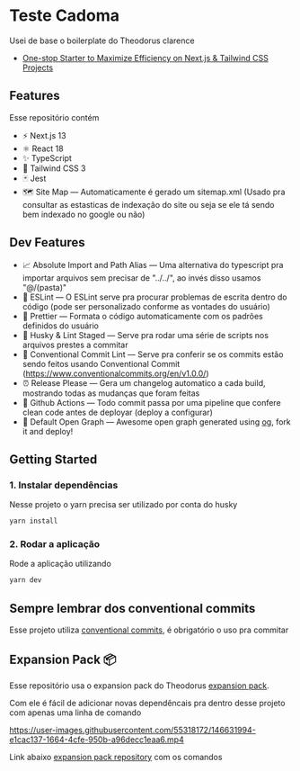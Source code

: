# Teste Cadoma

Usei de base o boilerplate do Theodorus clarence

- [One-stop Starter to Maximize Efficiency on Next.js & Tailwind CSS Projects](https://theodorusclarence.com/blog/one-stop-starter)

## Features

Esse repositório contém

- ⚡️ Next.js 13
- ⚛️ React 18
- ✨ TypeScript
- 💨 Tailwind CSS 3
- 🃏 Jest
- 🗺 Site Map — Automaticamente é gerado um sitemap.xml (Usado pra consultar as estasticas de indexação do site ou seja se ele tá sendo bem indexado no google ou não)

## Dev Features

- 📈 Absolute Import and Path Alias — Uma alternativa do typescript pra importar arquivos sem precisar de "../../", ao invés disso usamos "@/(pasta)"
- 📏 ESLint — O ESLint serve pra procurar problemas de escrita dentro do código (pode ser personalizado conforme as vontades do usuário)
- 💖 Prettier — Formata o código automaticamente com os padrões definidos do usuário
- 🐶 Husky & Lint Staged — Serve pra rodar uma série de scripts nos arquivos prestes a commitar
- 🤖 Conventional Commit Lint — Serve pra conferir se os commits estão sendo feitos usando Conventional Commit (https://www.conventionalcommits.org/en/v1.0.0/)
- ⏰ Release Please — Gera um changelog automatico a cada build, mostrando todas as mudanças que foram feitas
- 👷 Github Actions — Todo commit passa por uma pipeline que confere clean code antes de deployar (deploy a configurar)
- 👀 Default Open Graph — Awesome open graph generated using [og](https://github.com/theodorusclarence/og), fork it and deploy!

## Getting Started

### 1. Instalar dependências

Nesse projeto o yarn precisa ser utilizado por conta do husky

```bash
yarn install
```

### 2. Rodar a aplicação

Rode a aplicação utilizando

```bash
yarn dev
```

## Sempre lembrar dos conventional commits

Esse projeto utiliza [conventional commits](https://www.conventionalcommits.org/en/v1.0.0/), é obrigatório o uso pra commitar

## Expansion Pack 📦

Esse repositório usa o expansion pack do Theodorus [expansion pack](https://github.com/theodorusclarence/expansion-pack).

Com ele é fácil de adicionar novas dependêncais pra dentro desse projeto com apenas uma linha de comando

https://user-images.githubusercontent.com/55318172/146631994-e1cac137-1664-4cfe-950b-a96decc1eaa6.mp4

Link abaixo [expansion pack repository](https://github.com/theodorusclarence/expansion-pack) com os comandos
